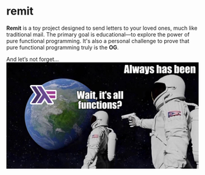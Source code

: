 # remit
**Remit** is a toy project designed to send letters to your loved ones, much like traditional mail. The primary goal is educational—to explore the power of pure functional programming. It's also a personal challenge to prove that pure functional programming truly is the **OG**.

And let’s not forget...
![Haha...](assets/Oghaskell.png)

